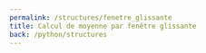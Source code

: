 ```yaml
---
permalink: /structures/fenetre_glissante
title: Calcul de moyenne par fenêtre glissante
back: /python/structures
---
```


<script src="https://emgithub.com/embed.js?target=https%3A%2F%2Fgithub.com%2Fxoolive%2Fpython%2Fblob%2Fmaster%2F01-bases%2F04-structures%2Ffenetre_glissante.py&style=github-gist&showLineNumbers=on"></script>
